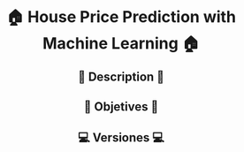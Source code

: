 <h1 align="center"  style="margin-bottom: -10px;">🏠 House Price Prediction with Machine Learning 🏠</h1>
<div align="center">

<p align = "center" >
    <h2 align = "Center">📜 Description 📜</h2>
</p>


<p align = "center" >
    <h2 align = "Center">🎯 Objetives 🎯</h2>
</p>


<p align = "center" >
    <h2 align = "Center">💻​ Versiones 💻​</h2>
</p>
